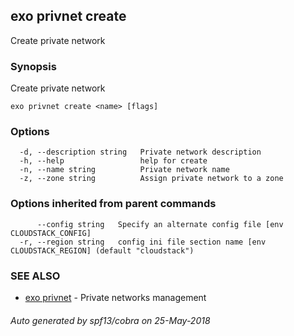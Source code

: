 ## exo privnet create

Create private network

### Synopsis

Create private network

```
exo privnet create <name> [flags]
```

### Options

```
  -d, --description string   Private network description
  -h, --help                 help for create
  -n, --name string          Private network name
  -z, --zone string          Assign private network to a zone
```

### Options inherited from parent commands

```
      --config string   Specify an alternate config file [env CLOUDSTACK_CONFIG]
  -r, --region string   config ini file section name [env CLOUDSTACK_REGION] (default "cloudstack")
```

### SEE ALSO

* [exo privnet](exo_privnet.md)	 - Private networks management

###### Auto generated by spf13/cobra on 25-May-2018
